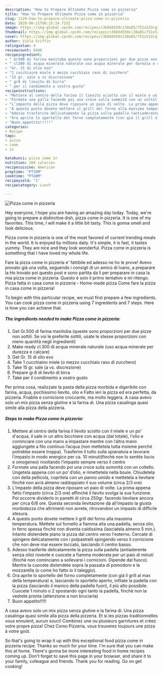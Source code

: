```yaml
---
description: "How to Prepare Ultimate Pizza come in pizzeria"
title: "How to Prepare Ultimate Pizza come in pizzeria"
slug: 1129-how-to-prepare-ultimate-pizza-come-in-pizzeria
date: 2020-06-21T06:15:14.715Z
image: https://img-global.cpcdn.com/recipes/c3b0d4550c138a85/751x532cq70/pizza-come-in-pizzeria-recipe-main-photo.jpg
thumbnail: https://img-global.cpcdn.com/recipes/c3b0d4550c138a85/751x532cq70/pizza-come-in-pizzeria-recipe-main-photo.jpg
cover: https://img-global.cpcdn.com/recipes/c3b0d4550c138a85/751x532cq70/pizza-come-in-pizzeria-recipe-main-photo.jpg
author: Viola Griffin
ratingvalue: 4
reviewcount: 6440
recipeingredient:
- " Gr500 di farina manitoba queste sono proporzioni per due pizze non sottili Se voi le preferite sottili usate le stesse proporzioni con meno quantit negli ingredienti"
- " cl300 di acqua minerale naturale uso acqua minerale per durezza e calcare"
- "Gr. 15 di olio evo"
- "1 cucchiaino miele o mezzo cucchiaio raso di zucchero"
- "15 gr. sale a vs discrezione"
- " gr8 di lievito di birra"
- " per il condimento a vostro gusto"
recipeinstructions:
- "Mettere al centro della farina il lievito sciolto con il miele e un po&#39; d&#39;acqua, il sale in un altro bicchiere con acqua (dal totale), l&#39;olio e cominciare con una mano a impastare mentre con l’altra mano aggiungete a filo continuo l’acqua (non mettetela tutta insieme perché potrebbe essere troppa). Trasferire il tutto sulla spianatoia e lavorare l’impasto in modo energico per ca. 10 minuti(finchè non lo sentite liscio e omogeneo) rivoltando l’impasto sempre verso il centro"
- "Formate una palla facendo poi una croce sulla sommità con un coltello. Ungetela appena con un po’ d’olio, e rimettetela nella boule. Chiudetela con della pellicola, copritela con un panno umido e mettetela a lievitare finchè non avrà almeno raddoppiato il suo volume (circa 2/3 ore)"
- "L’impasto della pizza deve riposare un paio di volte. La prima appena fatto l’impasto (circa 2/3 ore) affinché il lievito svolga la sua funzione. Poi occorre dividerlo in panetti di circa 250gr. facendo lievitare ancora per circa 6/8 ore. Questa seconda lievitazione dà all’impasto la giusta morbidezza che altrimenti non avrete, ritrovandovi un impasto di difficile stesura."
- "A questo punto dovete mettere il grill del forno alla massima temperatura. Mettete sul fornello a fiamma alta una padella, senza olio, in ferro spessa finchè non diventa caldissima (lasciatela almeno 5 min.). Intanto distendete piano la pizza dal centro verso l&#39;esterno. Cercate di spingere delicatamente con i polpastrelli spingendo verso il cornicione che non deve mai essere toccato, lasciando il centro basso."
- "Adesso trasferite delicatamente la pizza sulla padella (antiaderente senza olio) rovente e cuocete a fiamma moderata per un paio di minuti (finchè non cominciano a sollevarsi i cornicioni. Dipende dal fuoco). Mentre la cuocete distendete sopra la passata di pomodoro e la mozzarella (o come ho fatto io il taleggio)."
- "Ora aprite lo sportello del forno completamente (con già il grill al max della temperatura) e, lasciando lo sportello aperto, infilate la padella con la pizza (lasciando il manico della padella fuori), il più alto possibile. Cuocete 1 minuto o 2 spostando ogni tanto la padella, finchè non la vedrete pronta (attenzione a non bruciarla)"
- "Buon appetito!!!!!"
categories:
- Recipe
tags:
- pizza
- come
- in

katakunci: pizza come in 
nutrition: 264 calories
recipecuisine: American
preptime: "PT39M"
cooktime: "PT40M"
recipeyield: "1"
recipecategory: Lunch

---
```



![Pizza come in pizzeria](https://img-global.cpcdn.com/recipes/c3b0d4550c138a85/751x532cq70/pizza-come-in-pizzeria-recipe-main-photo.jpg)

Hey everyone, I hope you are having an amazing day today. Today, we're going to prepare a distinctive dish, pizza come in pizzeria. It is one of my favorites. This time, I will make it a little bit tasty. This is gonna smell and look delicious.

Pizza come in pizzeria is one of the most favored of current trending meals in the world. It is enjoyed by millions daily. It's simple, it is fast, it tastes yummy. They are nice and they look wonderful. Pizza come in pizzeria is something that I have loved my whole life.

Fare la pizza come in pizzeria e&#39; fattibile ed adesso ne ho le prove! Avevo provato già una volta, seguendo i consigli di un amico di Ivano, a preparare la Ho trovato poi questo post e sono partita da lì per preparare in casa la mia pizza come in pizzeria. Questo è solo il primo tentativo e mi ritengo. Pizza fatta in casa come in pizzeria - Home-made pizza Come fare la pizza in casa come in pizzeria!


To begin with this particular recipe, we must first prepare a few ingredients. You can cook pizza come in pizzeria using 7 ingredients and 7 steps. Here is how you can achieve that.

<!--inarticleads1-->

##### The ingredients needed to make Pizza come in pizzeria:

1. Get  Gr.500 di farina manitoba (queste sono proporzioni per due pizze non sottili. Se voi le preferite sottili, usate le stesse proporzioni con meno quantità negli ingredienti)
1. Make ready  cl.300 di acqua minerale naturale (uso acqua minerale per durezza e calcare)
1. Get Gr. 15 di olio evo
1. Take 1 cucchiaino miele (o mezzo cucchiaio raso di zucchero)
1. Take 15 gr. sale (a vs. discrezione)
1. Prepare  gr.8 di lievito di birra
1. Take  per il condimento a vostro gusto


Per prima cosa, realizzate la pasta della pizza morbida e digeribile con farina, acqua, pochissimo lievito, olio e Fatto ieri la pizza ed era perfetta, da pizzeria. Friabile e cornicione croccante, ma molto leggera. A casa avevo solo un mix pizza senza glutine e la farina di. Una pizza casalinga quasi simile alla pizza della pizzeria. 

<!--inarticleads2-->

##### Steps to make Pizza come in pizzeria:

1. Mettere al centro della farina il lievito sciolto con il miele e un po&#39; d&#39;acqua, il sale in un altro bicchiere con acqua (dal totale), l&#39;olio e cominciare con una mano a impastare mentre con l’altra mano aggiungete a filo continuo l’acqua (non mettetela tutta insieme perché potrebbe essere troppa). Trasferire il tutto sulla spianatoia e lavorare l’impasto in modo energico per ca. 10 minuti(finchè non lo sentite liscio e omogeneo) rivoltando l’impasto sempre verso il centro
1. Formate una palla facendo poi una croce sulla sommità con un coltello. Ungetela appena con un po’ d’olio, e rimettetela nella boule. Chiudetela con della pellicola, copritela con un panno umido e mettetela a lievitare finchè non avrà almeno raddoppiato il suo volume (circa 2/3 ore)
1. L’impasto della pizza deve riposare un paio di volte. La prima appena fatto l’impasto (circa 2/3 ore) affinché il lievito svolga la sua funzione. Poi occorre dividerlo in panetti di circa 250gr. facendo lievitare ancora per circa 6/8 ore. Questa seconda lievitazione dà all’impasto la giusta morbidezza che altrimenti non avrete, ritrovandovi un impasto di difficile stesura.
1. A questo punto dovete mettere il grill del forno alla massima temperatura. Mettete sul fornello a fiamma alta una padella, senza olio, in ferro spessa finchè non diventa caldissima (lasciatela almeno 5 min.). Intanto distendete piano la pizza dal centro verso l&#39;esterno. Cercate di spingere delicatamente con i polpastrelli spingendo verso il cornicione che non deve mai essere toccato, lasciando il centro basso.
1. Adesso trasferite delicatamente la pizza sulla padella (antiaderente senza olio) rovente e cuocete a fiamma moderata per un paio di minuti (finchè non cominciano a sollevarsi i cornicioni. Dipende dal fuoco). Mentre la cuocete distendete sopra la passata di pomodoro e la mozzarella (o come ho fatto io il taleggio).
1. Ora aprite lo sportello del forno completamente (con già il grill al max della temperatura) e, lasciando lo sportello aperto, infilate la padella con la pizza (lasciando il manico della padella fuori), il più alto possibile. Cuocete 1 minuto o 2 spostando ogni tanto la padella, finchè non la vedrete pronta (attenzione a non bruciarla)
1. Buon appetito!!!!!


A casa avevo solo un mix pizza senza glutine e la farina di. Una pizza casalinga quasi simile alla pizza della pizzeria. Et si les pizzas traditionnelles vous ennuient, aucun souci! Combinez une ou plusieurs garnitures et créez votre propre pizza! Chez Como Pizzeria, vous trouverez toujours une pizza à votre goût. 

So that's going to wrap it up with this exceptional food pizza come in pizzeria recipe. Thanks so much for your time. I'm sure that you can make this at home. There's gonna be more interesting food in home recipes coming up. Don't forget to save this page in your browser, and share it to your family, colleague and friends. Thank you for reading. Go on get cooking!
